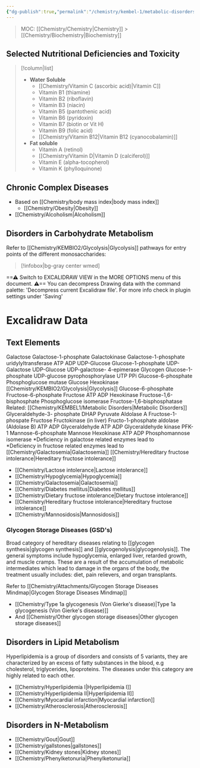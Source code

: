 ```yaml
---
{"dg-publish":true,"permalink":"/chemistry/kembel-1/metabolic-disorders/","tags":["Chemistry/Biochemistry","gardenEntry"]}
---
```



> MOC: [[Chemistry/Chemistry\|Chemistry]] > [[Chemistry/Biochemistry\|Biochemistry]]

## Selected Nutritional Deficiencies and Toxicity
>[!column|list]
> - **Water Soluble**
> 	- [[Chemistry/Vitamin C (ascorbic acid)\|Vitamin C]]
> 	- Vitamin B1 (thiamine)
> 	- Vitamin B2 (riboflavin)
> 	- Vitamin B3 (niacin)
> 	- Vitamin B5 (pantothenic acid)
> 	- Vitamin B6 (pyridoxin)
> 	- Vitamin B7 (biotin or Vit H)
> 	- Vitamin B9 (folic acid)
> 	- [[Chemistry/Vitamin B12\|Vitamin B12 (cyanocobalamin)]]
> - **Fat soluble**
> 	- Vitamin A (retinol)
> 	- [[Chemistry/Vitamin D\|Vitamin D (calciferol)]]
> 	- Vitamin E (alpha-tocopherol)
> 	- Vitamin K (phylloquinone)

## Chronic Complex Diseases
- Based on [[Chemistry/body mass index\|body mass index]]
	- [[Chemistry/Obesity\|Obesity]]
- [[Chemistry/Alcoholism\|Alcoholism]]

## Disorders in Carbohydrate Metabolism
Refer to [[Chemistry/KEMBIO2/Glycolysis\|Glycolysis]] pathways for entry points of the different monosaccharides: 

>[!infobox|bg-gray center wmed]

<div class="transclusion internal-embed is-loaded"><div class="markdown-embed">




==⚠  Switch to EXCALIDRAW VIEW in the MORE OPTIONS menu of this document. ⚠== You can decompress Drawing data with the command palette: 'Decompress current Excalidraw file'. For more info check in plugin settings under 'Saving'
<!--ID: 1730465605904-->



# Excalidraw Data
## Text Elements
Galactose 
Galactose-1-phosphate 
Galactokinase 
Galactose-1-phosphate 
uridylyltransferase 
ATP 
ADP 
UDP-Glucose 
Glucose-1-phosphate 
UDP-Galactose 
UDP-Glucose 
UDP-galactose-
4-epimerase 
Glycogen 
Glucose-1-phosphate 
UDP-glucose
pyrophosphorylase 
UTP 
PPi 
Glucose-6-phosphate 
Phosphoglucose mutase 
Glucose 
Hexokinase 
[[Chemistry/KEMBIO2/Glycolysis\|Glycolysis]] 
Glucose-6-phosphate 
Fructose-6-phosphate 
Fructose 
ATP 
ADP 
Hexokinase 
Fructose-1,6-bisphosphate 
Phosphoglucose isomerase 
Fructose-1,6-bisphosphatase 
Related: [[Chemistry/KEMBEL1/Metabolic Disorders\|Metabolic Disorders]] 
Glyceraldehyde-3-
phosphate 
DHAP 
Pyruvate 
Aldolase A 
Fructose-1-phospate 
Fructose 
Fructokinase 
(in liver) 
Fructo-1-phosphate
aldolase (Aldolase B) 
ATP 
ADP 
Glyceraldehyde 
ATP 
ADP 
Glyceraldehyde 
kinase 
PFK-1 
Mannose-6-phosphate 
Mannose 
Hexokinase 
ATP 
ADP 
Phosphomannose 
isomerase 
*Deficiency in galactose related enzymes
lead to  
*Deficiency in fructose related enzymes lead 
to  
[[Chemistry/Galactosemia\|Galactosemia]] 
[[Chemistry/Hereditary fructose intolerance\|Hereditary fructose intolerance]] 


</div></div>


- [[Chemistry/Lactose intolerance\|Lactose intolerance]]
- [[Chemistry/Hypoglycemia\|Hypoglycemia]]
- [[Chemistry/Galactosemia\|Galactosemia]]
- [[Chemistry/Diabetes mellitus\|Diabetes mellitus]]
- [[Chemistry/Dietary fructose intolerance\|Dietary fructose intolerance]]
- [[Chemistry/Hereditary fructose intolerance\|Hereditary fructose intolerance]]
- [[Chemistry/Mannosidosis\|Mannosidosis]]

### Glycogen Storage Diseases (GSD's)
Broad category of hereditary diseases relating to [[glycogen synthesis\|glycogen synthesis]] and [[glycogenolysis\|glycogenolysis]]. The general symptoms include hypoglycemia, enlarged liver, retarded growth, and muscle cramps. These are a result of the accumulation of metabolic intermediates which lead to damage in the organs of the body, the treatment usually includes: diet, pain relievers, and organ transplants.

Refer to [[Chemistry/Attachments/Glycogen Storage Diseases Mindmap\|Glycogen Storage Diseases Mindmap]]
- [[Chemistry/Type 1a glycogenesis (Von Gierke's disease)\|Type 1a glycogenesis (Von Gierke's disease)]]
- And [[Chemistry/Other glycogen storage diseases\|Other glycogen storage diseases]]

## Disorders in Lipid Metabolism
Hyperlipidemia is a group of disorders and consists of 5 variants, they are characterized by an excess of fatty substances in the blood, e.g cholesterol, triglycerides, lipoproteins. The diseases under this category are highly related to each other.
- [[Chemistry/Hyperlipidemia I\|Hyperlipidemia I]]
- [[Chemistry/Hyperlipidemia II\|Hyperlipidemia II]]
- [[Chemistry/Myocardial infarction\|Myocardial infarction]]
- [[Chemistry/Atherosclerosis\|Atherosclerosis]]

## Disorders in N-Metabolism
- [[Chemistry/Gout\|Gout]]
- [[Chemistry/gallstones\|gallstones]]
- [[Chemistry/Kidney stones\|Kidney stones]]
- [[Chemistry/Phenylketonuria\|Phenylketonuria]]